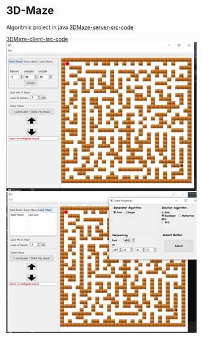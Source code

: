 # 3D-Maze
Algoritmic project in java
[3DMaze-server-src-code](https://github.com/eldariko/3DMaze-server-src-code)

[3DMaze-client-src-code](https://github.com/eldariko/3DMaze-client-src-code)
![alt text](https://github.com/eldariko/3D-Maze/blob/master/Capture.JPG?raw=true)
![alt text](https://github.com/eldariko/3D-Maze/blob/master/Capture.1JPG.JPG?raw=true)
